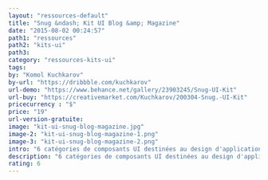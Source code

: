 ```yaml
---
layout: "ressources-default"
title: "Snug &ndash; Kit UI Blog &amp; Magazine"
date: "2015-08-02 00:24:57"
path1: "ressources"
path2: "kits-ui"
path3:
category: "ressources-kits-ui"
tags:
by: "Komol Kuchkarov"
by-url: "https://dribbble.com/kuchkarov"
url-demo: "https://www.behance.net/gallery/23903245/Snug-UI-Kit"
url-buy: "https://creativemarket.com/Kuchkarov/200304-Snug.-UI-Kit"
pricecurrency : "$"
price: "19"
url-version-gratuite:
image: "kit-ui-snug-blog-magazine.jpg"
image-2: "kit-ui-snug-blog-magazine-1.png"
image-3: "kit-ui-snug-blog-magazine-2.png"
intro: "6 catégories de composants UI destinées au design d'applications web telles qu'un blog ou un magazine. Le kit est compatible avec Adobe Photoshop CS6+."
description: "6 catégories de composants UI destinées au design d'applications web telles qu'un blog ou un magazine. Le kit est compatible avec Adobe Photoshop CS6+."
rating: 6
---
```

